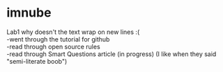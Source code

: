 # imnube
Lab1
why doesn't the text wrap on new lines :(  
-went through the tutorial for github  
-read through open source rules  
-read through Smart Questions article (in progress) (I like when they said "semi-literate boob")  
